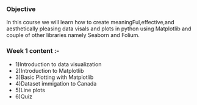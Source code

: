 ### Objective 
In this course we will learn how to create meaningFul,effective,and aesthetically pleasing data visals and plots in python using Matplotlib and couple of other libraries namely Seaborn and Folium.

### Week 1 content :-
- 1)Introduction to data visualization 
- 2)Introduction to Matplotlib 
- 3)Basic Plotting with Matplotlib
- 4)Dataset immigation to Canada 
- 5)Line plots
- 6)Quiz

